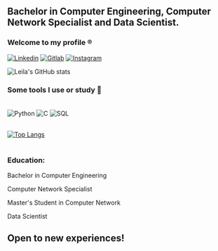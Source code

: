 ## Bachelor in Computer Engineering, Computer Network Specialist and Data Scientist.

### Welcome to my profile ®️

[![Linkedin](https://img.shields.io/badge/LinkedIn-0077B5?style=for-the-badge&logo=linkedin&logoColor=white)](https://www.linkedin.com/in/leila-fabiola-ferreira-31675163/)
[![Gitlab](https://img.shields.io/badge/GitLab-330F63?style=for-the-badge&logo=gitlab&logoColor=white)](https://gitlab.com/leilafabiola89)
[![Instagram](https://img.shields.io/badge/Instagram-E4405F?style=for-the-badge&logo=instagram&logoColor=white)](https://www.instagram.com/leilafabiolaf/)

![Leila's GitHub stats](https://github-readme-stats.vercel.app/api?username=leilaff89&show_icons=true&theme=highcontrast)

 
### Some tools I use or study 📲

<div style="display: inline_block"><br/>
	<img align = "center" alt = "Python" src = "https://img.shields.io/badge/Python-3776AB?style=for-the-badge&logo=python&logoColor=white"/>
	<img align = "center" alt = "C" src = "https://img.shields.io/badge/C-00599C?style=for-the-badge&logo=c&logoColor=white"/>
	<img align = "center" alt = "SQL" src = "https://img.shields.io/badge/MySQL-00000F?style=for-the-badge&logo=mysql&logoColor=white"/>
</div>
</br>
 
[![Top Langs](https://github-readme-stats.vercel.app/api/top-langs/?username=leilaff89&layout=compact)](https://github.com/anuraghazra/github-readme-stats)
</br>
</br>
### Education:
Bachelor in Computer Engineering

Computer Network Specialist

Master's Student in Computer Network

Data Scientist

## Open to new experiences!

